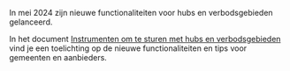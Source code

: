 In mei 2024 zijn nieuwe functionaliteiten voor hubs en verbodsgebieden gelanceerd.
            
In het document <a href="https://files.dashboarddeelmobiliteit.nl/Notitie_sturen_met_hubs_en_verbodsgebieden.pdf" target="_blank">Instrumenten om te sturen met hubs en verbodsgebieden</a> vind je een toelichting op de nieuwe functionaliteiten en tips voor gemeenten en aanbieders.
